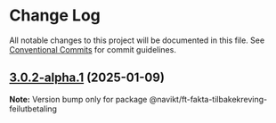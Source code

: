 # Change Log

All notable changes to this project will be documented in this file.
See [Conventional Commits](https://conventionalcommits.org) for commit guidelines.

## [3.0.2-alpha.1](https://github.com/navikt/ft-frontend-saksbehandling/compare/@navikt/ft-fakta-tilbakekreving-feilutbetaling@3.0.2-alpha.0...@navikt/ft-fakta-tilbakekreving-feilutbetaling@3.0.2-alpha.1) (2025-01-09)

**Note:** Version bump only for package @navikt/ft-fakta-tilbakekreving-feilutbetaling
